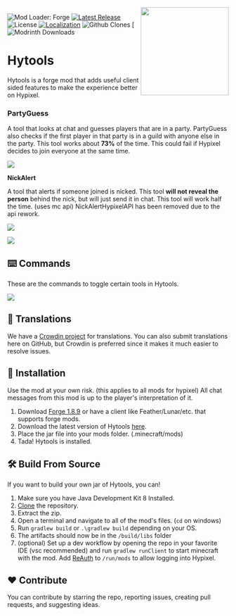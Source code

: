 <img align="right" src="https://raw.githubusercontent.com/udu3324/Hytools/main/src/main/resources/logo.png" height="200"  width="200">

![Mod Loader: Forge](https://img.shields.io/badge/mod%20loader-Forge%201.8.9-e04e14)
[![Latest Release](https://img.shields.io/github/v/release/udu3324/Hytools)](https://github.com/udu3324/Hytools/releases/latest)
![License](https://img.shields.io/github/license/udu3324/hytools)
[![Localization](https://badges.crowdin.net/slimefunaddon/localized.svg)](https://crowdin.com/project/slimefunaddon)
![Github Clones](https://img.shields.io/github/downloads/udu3324/hytools/total)
[![Modrinth Downloads](https://img.shields.io/badge/dynamic/json?color=1bd96a&label=modrinth&query=downloads&suffix=%20downloads&url=https%3A%2F%2Fapi.modrinth.com%2Fv2%2Fproject%2Fhytools)

# Hytools
Hytools is a forge mod that adds useful client sided features to make the experience better on Hypixel. 

### PartyGuess

A tool that looks at chat and guesses players that are in a party. PartyGuess also checks if the first player in that party is in a guild with anyone else in the party. This tool works about **73%** of the time. This could fail if Hypixel decides to join everyone at the same time.

![](https://cdn.modrinth.com/data/rZiwXEaU/images/e9f8f5f64e52005d750cb5a027153ee9f48d374b.png)

  

**NickAlert**

A tool that alerts if someone joined is nicked. This tool **will not reveal the person** behind the nick, but will just send it in chat. This tool will work half the time. (uses mc api) NickAlertHypixelAPI has been removed due to the api rework.

![](https://cdn.modrinth.com/data/rZiwXEaU/images/f5c311380dc62310d54e8c606d3f4c4f318b3b36.png)

![](https://cdn.modrinth.com/data/rZiwXEaU/images/6e247ac4e93bafe5e0bb3d451a28cb315e098f62.png)

## ⌨️ Commands

These are the commands to toggle certain tools in Hytools.

![](https://cdn.modrinth.com/data/rZiwXEaU/images/fcd0d95faeb663472687dffc9b4e93f921689460.png)

 
## 📜 Translations

We have a [Crowdin project](https://crowdin.com/project/slimefunaddon) for translations. You can also submit translations here on GitHub, but Crowdin is preferred since it makes it much easier to resolve issues.

## 💾 Installation

Use the mod at your own risk. (this applies to all mods for hypixel) All chat messages from this mod is up to the player's interpretation of it.

 1. Download [Forge 1.8.9](https://files.minecraftforge.net/net/minecraftforge/forge/index_1.8.9.html) or have a client like Feather/Lunar/etc. that supports forge mods.
 2. Download the latest version of Hytools [here](https://github.com/udu3324/Hytools/releases/latest).
 3. Place the jar file into your mods folder. (.minecraft/mods)
 4. Tada! Hytools is installed.

## 🛠️ Build From Source

If you want to build your own jar of Hytools, you can!

 1. Make sure you have Java Development Kit 8 Installed.
 2. [Clone](https://github.com/udu3324/Hytools/archive/refs/heads/main.zip) the repository.
 3. Extract the zip.
 4. Open a terminal and navigate to all of the mod's files. (`cd` on windows)
 5. Run `gradlew build` or `.\gradlew build` depending on your OS.
 6. The artifacts should now be in the `/build/libs` folder
 7. (optional) Set up a dev workflow by opening the repo in your favorite IDE (vsc recommended) and run `gradlew runClient` to start minecraft with the mod. Add [ReAuth](https://www.curseforge.com/minecraft/mc-mods/reauth/files/4407996) to `/run/mods` to allow logging into Hypixel.

## ❤️ Contribute

You can contribute by starring the repo, reporting issues, creating pull requests, and suggesting ideas.


